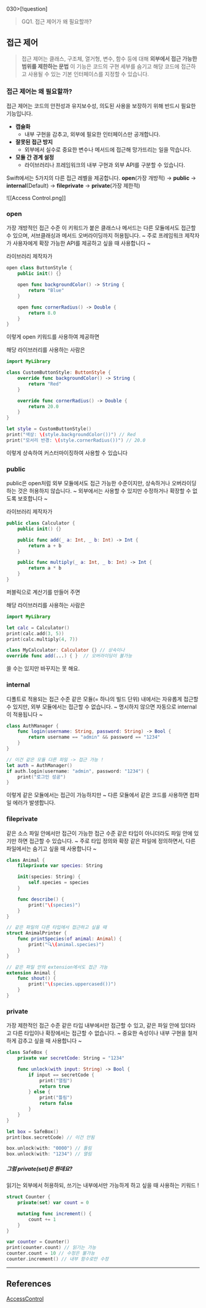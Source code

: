 030>[!question]
>GQ1. 접근 제어가 왜 필요할까?

## 접근 제어

> 접근 제어는 클래스, 구조체, 열거형, 변수, 함수 등에 대해 **외부에서 접근 가능한 범위를 제한하는 문법**
> 이 기능은 코드의 구현 세부를 숨기고 해당 코드에 접근하고 사용될 수 있는 기본 인터페이스를 지정할 수 있습니다. 


### 접근 제어는 왜 필요할까?

접근 제어는 코드의 안전성과 유지보수성, 의도된 사용을 보장하기 위해 반드시 필요한 기능입니다.

- **캡슐화**
	- 내부 구현을 감추고, 외부에 필요한 인터페이스만 공개합니다.
- **잘못된 접근 방지**
	- 외부에서 실수로 중요한 변수나 메서드에 접근해 망가뜨리는 일을 막습니다.
- **모듈 간 경계 설정**
	- 라이브러리나 프레임워크의 내부 구현과 외부 API를 구분할 수 있습니다.



Swift에서는 5가지의 다른 접근 레벨을 제공합니다.
**open**(가장 개방적) -> **public** -> **internal**(Default) -> **fileprivate** -> **private**(가장 제한적)

![[Access Control.png]]
### open

가장 개방적인 접근 수준
이 키워드가 붙은 클래스나 메서드는 다른 모듈에서도 접근할 수 있으며, 서브클래싱과 메서드 오버라이딩까지 허용됩니다.
~ 주로 프레임워크 제작자가 사용자에게 확장 가능한 API를 제공하고 싶을 때 사용합니다 ~

라이브러리 제작자가 
```swift
open class ButtonStyle {
    public init() {}

    open func backgroundColor() -> String {
        return "Blue"
    }

    open func cornerRadius() -> Double {
        return 8.0
    }
}
```
이렇게 open 키워드를 사용하여 제공하면

해당 라이브러리를 사용하는 사람은
```swift
import MyLibrary

class CustomButtonStyle: ButtonStyle {
    override func backgroundColor() -> String {
        return "Red"
    }

    override func cornerRadius() -> Double {
        return 20.0
    }
}

let style = CustomButtonStyle()
print("색상: \(style.backgroundColor())") // Red
print("모서리 반경: \(style.cornerRadius())") // 20.0
```
이렇게 상속하여 커스터마이징하여 사용할 수 있습니다

### public

public은 open처럼 외부 모듈에서도 접근 가능한 수준이지만, 상속하거나 오버라이딩하는 것은 허용하지 않습니다.
~ 외부에서는 사용할 수 있지만 수정하거나 확장할 수 없도록 보호합니다 ~

라이브러리 제작자가
```swift
public class Calculator {
    public init() {}

    public func add(_ a: Int, _ b: Int) -> Int {
        return a + b
    }

    public func multiply(_ a: Int, _ b: Int) -> Int {
        return a * b
    }
}
```
퍼블릭으로 계산기를 만들어 주면

해당 라이브러리를 사용하는 사람은
```swift
import MyLibrary

let calc = Calculator()
print(calc.add(3, 5)) 
print(calc.multiply(4, 7))

class MyCalculator: Calculator {} // 상속이나
override func add(...) { }  // 오버라이딩이 불가능
```
쓸 수는 있지만 바꾸지는 못 해요.

### internal 

디폴트로 적용되는 접근 수준
같은 모듈(= 하나의 빌드 단위) 내에서는 자유롭게 접근할 수 있지만, 외부 모듈에서는 접근할 수 없습니다.
~ 명시하지 않으면 자동으로 internal이 적용됩니다 ~

```swift
class AuthManager {
    func login(username: String, password: String) -> Bool {
        return username == "admin" && password == "1234"
    }
}
```

```swift
// 이건 같은 모듈 다른 파일 -> 접근 가능 !
let auth = AuthManager()
if auth.login(username: "admin", password: "1234") {
    print("로그인 성공")
}
```
이렇게 같은 모듈에서는 접근이 가능하지만 ~
다른 모듈에서 같은 코드를 사용하면 컴파일 에러가 발생합니다.

### fileprivate

같은 소스 파일 안에서만 접근이 가능한 접근 수준
같은 타입이 아니더라도 파일 안에 있기만 하면 접근할 수 있습니다.
~ 주로 타입 정의와 확장 같은 파일에 정의하면서, 다른 파일에서는 숨기고 싶을 때 사용합니다 ~
```swift
class Animal {
    fileprivate var species: String

    init(species: String) {
        self.species = species
    }

    func describe() {
        print("\(species)")
    }
}

// 같은 파일의 다른 타입에서 접근하고 싶을 때
struct AnimalPrinter {
    func printSpecies(of animal: Animal) {
        print("🔍\(animal.species)")
    }
}

// 같은 파일 안의 extension에서도 접근 가능
extension Animal {
    func shout() {
        print("\(species.uppercased())")
    }
}
```
### private 
가장 제한적인 접근 수준
같은 타입 내부에서만 접근할 수 있고, 같은 파일 안에 있더라고 다른 타입이나 확장에서는 접근할 수 없습니다.
~ 중요한 속성이나 내부 구현을 철저하게 감추고 싶을 때 사용합니다 ~

```swift
class SafeBox {
    private var secretCode: String = "1234"

    func unlock(with input: String) -> Bool {
        if input == secretCode {
            print("열림")
            return true
        } else {
            print("틀림")
            return false
        }
    }
}
```

```swift
let box = SafeBox()
print(box.secretCode) // 이건 안됨 

box.unlock(with: "0000") // 틀림
box.unlock(with: "1234") // 열림
```

##### 그럼 private(set)은 뭔데요?

읽기는 외부에서 허용하되, 쓰기는 내부에서만 가능하게 하고 싶을 때 사용하는 키워드 !
```swift
struct Counter {
    private(set) var count = 0

    mutating func increment() {
        count += 1
    }
}

var counter = Counter()
print(counter.count) // 읽기는 가능
counter.count = 10 // 수정은 불가능
counter.increment() // 내부 함수로만 수정
```

---
## References
[AccessControl](https://bbiguduk.gitbook.io/swift/language-guide-1/access-control#access-control-syntax)